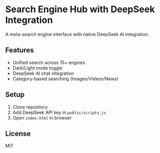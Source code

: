 # Search Engine Hub with DeepSeek Integration

A meta-search engine interface with native DeepSeek AI integration.

## Features
- Unified search across 15+ engines
- Dark/Light mode toggle
- DeepSeek AI chat integration
- Category-based searching (Images/Videos/News)

## Setup
1. Clone repository
2. Add DeepSeek API key in `public/scripts.js`
3. Open `index.html` in browser

## License
MIT